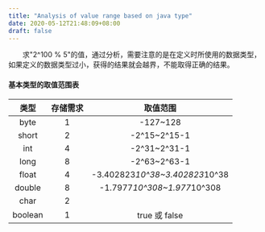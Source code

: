 ```yaml
---
title: "Analysis of value range based on java type"
date: 2020-05-12T21:48:09+08:00
draft: false
---
```

&emsp;&emsp;求"2^100 %
5"的值，通过分析，需要注意的是在定义时所使用的数据类型，如果定义的数据类型过小，获得的结果就会越界，不能取得正确的结果。   

#### 基本类型的取值范围表

|   类型   |  存储需求  |    取值范围    |
|   :-:    |    :-:     |      :-:       |
|   byte   |     1      |    -127~128    |
|   short  |     2      |   -2^15~2^15-1 |
|   int    |     4      |   -2^31~2^31-1 |
|  long    |     8      |   -2^63~2^63-1 |
|  float   |     4      | -3.402823*10^38~3.402823*10^38|
| double   |     8      | -1.7977*10^308~1.977*10^308   |
|  char    |     2      |                |
| boolean  |     1      |  true 或 false |
